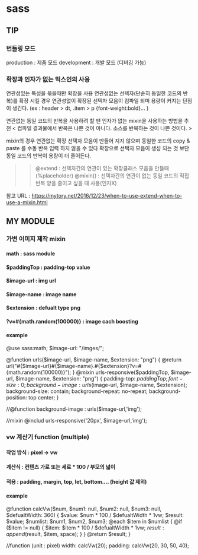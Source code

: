 # sass

## TIP



### 번들링 모드
production : 제품 모드
development : 개발 모드 (디버깅 가능) 


### 확장과 인자가 없는 믹스인의 사용
연관성있는 특성을 묶을때만 확장을 사용
연관성없는 선택자(단순히 동일한 코드의 반복)를 확장 시킬 경우
연관성없이 확장된 선택자 모음이 컴파일 되며 용량이 커지는 단점이 생긴다.
(ex : header > dt, .item > p {font-weight:bold}... )


연관없는 동일 코드의 반복을 사용하려 할 땐 인자가 없는 mixin을 사용하는 방법을 추천 
< 컴파일 결과물에서 반복은 나쁜 것이 아니다. 소스를 반복하는 것이 나쁜 것이다. >


mixin의 경우 연관없는 확장 선택자 모음이 만들어 지지 않으며
동일한 코드의  copy & paste 를 수동 반복 입력 하지 않을 수 있다
확장으로 선택자 모음이 생성 되는 것 보단 동일 코드의 반복이 용량이 더 줄어든다.


>> @extend : 선택자간의 연관이 있는 확장클래스 모음을 만들때(%placeholder)
>> @mixin() : 선택자간의 연관이 없는 동일 코드의 직접 반복 양을 줄이고 싶을 때 사용(인자X)


참고 URL : https://mytory.net/2016/12/23/when-to-use-extend-when-to-use-a-mixin.html







## MY MODULE



### 가변 이미지 제작 mixin

#### math : sass module 
#### $paddingTop : padding-top value
#### $image-url : img url 
#### $image-name : image name 
#### $extension : defualt type png 
#### ?v=#{math.random(100000)} : image cach boosting 


#### example
@use sass:math; 
$image-url: "/imges/";

@function urls($image-url, $image-name, $extension: "png") {
    @return url("#{$image-url}#{$image-name}.#{$extension}?v=#{math.random(100000)}");
}
@mixin urls-responsive($paddingTop, $image-url, $image-name, $extension: "png") {
    padding-top: $paddingTop;
    font-size: 0;
    background-image: urls($image-url, $image-name, $extension);
    background-size: contain;
    background-repeat: no-repeat;
    background-position: top center;
}

//@function 
background-image : urls($image-url,'img');

//mixin
@includ urls-responsive('20px', $image-url,'img');





### vw 계산기 function (multiple)


#### 작업 방식 : pixel -> vw
#### 계산식 : 컨텐츠 가로 또는 세로 * 100 / 부모의 넓이
#### 적용 : padding, margin, top, let, bottom.... (height 값 제외)


#### example
@function calcVw($num, $num1: null, $num2: null, $num3: null, $defualtWidth: 360) {
    $value: $num * 100 / $defualtWidth * 1vw;
    $result: $value;
    $numlist: $num1, $num2, $num3;
    @each $item in $numlist {
        @if ($item != null) {
            $item: $item * 100 / $defualtWidth * 1vw;
            $result: append($result, $item, space);
        }
    }
    @return $result;
}

//function (unit : pixel)
width: calcVw(20);
padding: calcVw(20, 30, 50, 40);
